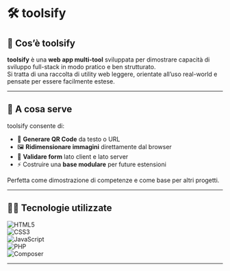 # 🛠 toolsify

## 📖 Cos’è toolsify
**toolsify** è una **web app multi-tool** sviluppata per dimostrare capacità di sviluppo full-stack in modo pratico e ben strutturato.  
Si tratta di una raccolta di utility web leggere, orientate all’uso real-world e pensate per essere facilmente estese.

---

## 🎯 A cosa serve
toolsify consente di:
- 🔲 **Generare QR Code** da testo o URL
- 🖼️ **Ridimensionare immagini** direttamente dal browser
- 📝 **Validare form** lato client e lato server
- ⚡ Costruire una **base modulare** per future estensioni

Perfetta come dimostrazione di competenze e come base per altri progetti.

---

## 🧑‍💻 Tecnologie utilizzate

![HTML5](https://img.shields.io/badge/HTML5-E34F26?style=for-the-badge&logo=html5&logoColor=white)  
![CSS3](https://img.shields.io/badge/CSS3-1572B6?style=for-the-badge&logo=css3&logoColor=white)  
![JavaScript](https://img.shields.io/badge/JavaScript-F7DF1E?style=for-the-badge&logo=javascript&logoColor=black)  
![PHP](https://img.shields.io/badge/PHP-777BB4?style=for-the-badge&logo=php&logoColor=white)  
![Composer](https://img.shields.io/badge/Composer-885630?style=for-the-badge&logo=composer&logoColor=white)  

---
